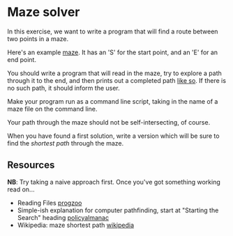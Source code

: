 # Maze solver

In this exercise, we want to write a program that will find a route
between two points in a maze.

Here's an example [maze][maze1]. It has an 'S' for the start point,
and an 'E' for an end point.

[maze1]: mazes/maze1.txt

You should write a program that will read in the maze, try to explore
a path through it to the end, and then prints out a completed path
[like so][maze1-soln]. If there is no such path, it should inform the
user.

Make your program run as a command line script, taking in the name of
a maze file on the command line.

[maze1-soln]: mazes/maze1-soln.txt

Your path through the maze should not be self-intersecting, of course.

When you have found a first solution, write a version which will be
sure to find the *shortest path* through the maze.


## Resources
**NB**: Try taking a naive approach first. Once you've got something working read on...

* Reading Files [progzoo]
* Simple-ish explanation for computer pathfinding, start at "Starting the Search" heading [policyalmanac]
* Wikipedia: maze shortest path [wikipedia]

[pathfinding]: http://theory.stanford.edu/~amitp/GameProgramming/AStarComparison.html
[progzoo]: http://progzoo.net/wiki/Ruby:Read_a_Text_File
[policyalmanac]: http://www.policyalmanac.org/games/aStarTutorial.htm
[wikipedia]: http://en.wikipedia.org/wiki/Maze_solving_algorithm#Shortest_path_algorithm
